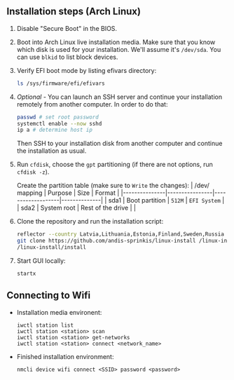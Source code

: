 ## Installation steps (Arch Linux)

1. Disable "Secure Boot" in the BIOS. 
1. Boot into Arch Linux live installation media. Make sure that you know which disk is used for your installation. We'll assume it's `/dev/sda`. You can use `blkid` to list block devices.
1. Verify EFI boot mode by listing efivars directory:

   ```bash
   ls /sys/firmware/efi/efivars
   ```
1. *Optional* - You can launch an SSH server and continue your installation remotely from another
computer. In order to do that:

   ```bash
   passwd # set root password
   systemctl enable --now sshd
   ip a # determine host ip
   ```
   Then SSH to your installation disk from another computer and continue the installation as usual.
1. Run `cfdisk`, choose the `gpt` partitioning (if there are not options, run `cfdisk -z`).

   Create the partition table (make sure to `Write` the changes):
   | /dev/ mapping | Purpose        | Size              | Format       |
   |---------------|----------------|-------------------|--------------|
   | sda1          | Boot partition | `512M`            | `EFI System` |
   | sda2          | System root    | Rest of the drive |              |
1. Clone the repository and run the installation script:
   ```bash
   reflector --country Latvia,Lithuania,Estonia,Finland,Sweden,Russia --protocol https --latest 5 --save /etc/pacman.d/mirrorlist && rm -rf /var/lib/pacman/sync && pacman --noconfirm -Sy git vi
   git clone https://github.com/andis-sprinkis/linux-install /linux-install
   /linux-install/install
   ```
1. Start GUI locally:
   ```bash
   startx
   ```
## Connecting to Wifi
- Installation media environent:

   ```
   iwctl station list
   iwctl station <station> scan
   iwctl station <station> get-networks
   iwctl station <station> connect <network_name>
   ```
- Finished installation environment:

  ```
  nmcli device wifi connect <SSID> password <password>
  ```
